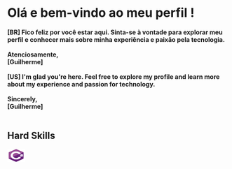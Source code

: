 <!DOCTYPE html>
<html>
<h1>
  <b>Olá e bem-vindo ao meu perfil !</b> 
  </h1>
<b>[BR] Fico feliz por você estar aqui. Sinta-se à vontade para explorar meu perfil e conhecer mais sobre minha experiência e paixão pela tecnologia.</b>
<br>
<br>
<b>Atenciosamente,
<br>
[Guilherme]</b>
  <br>
  <br>
<b>[US] I'm glad you're here. Feel free to explore my profile and learn more about my experience and passion for technology.
<br>
<br>
Sincerely,
  <br>
[Guilherme]<br>
</div>
<div style="display: inline_block"><br>
  <h2>Hard Skills</h2>

  <img align="center" alt="Csharp" height="30" width="40" src="https://raw.githubusercontent.com/devicons/devicon/master/icons/csharp/csharp-original.svg">

</div>

